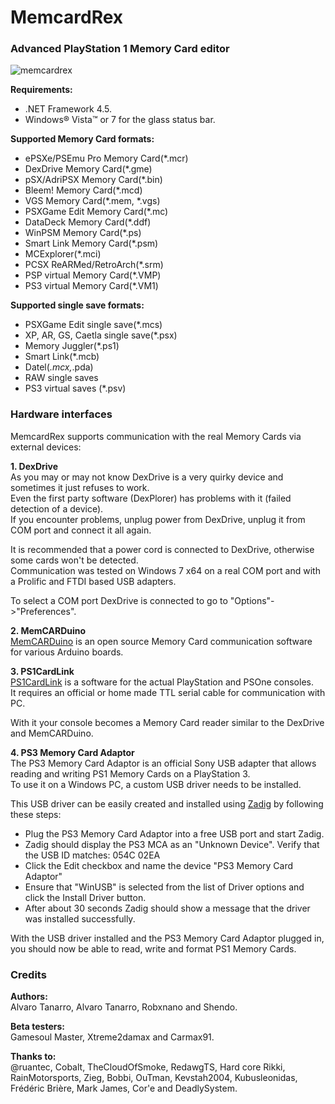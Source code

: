# MemcardRex
### Advanced PlayStation 1 Memory Card editor
![memcardrex](https://cloud.githubusercontent.com/assets/8411572/25514938/21160ed8-2be1-11e7-9848-e086a5ac5859.png)

<b>Requirements:</b>
* .NET Framework 4.5.
* Windows® Vista™ or 7 for the glass status bar.

<b>Supported Memory Card formats:</b>
* ePSXe/PSEmu Pro Memory Card(*.mcr)
* DexDrive Memory Card(*.gme)
* pSX/AdriPSX Memory Card(*.bin)
* Bleem! Memory Card(*.mcd)
* VGS Memory Card(*.mem, *.vgs)
* PSXGame Edit Memory Card(*.mc)
* DataDeck Memory Card(*.ddf)
* WinPSM Memory Card(*.ps)
* Smart Link Memory Card(*.psm)
* MCExplorer(*.mci)
* PCSX ReARMed/RetroArch(*.srm)
* PSP virtual Memory Card(*.VMP)
* PS3 virtual Memory Card(*.VM1)

<b>Supported single save formats:</b>
* PSXGame Edit single save(*.mcs)
* XP, AR, GS, Caetla single save(*.psx)
* Memory Juggler(*.ps1)
* Smart Link(*.mcb)
* Datel(*.mcx,*.pda)
* RAW single saves
* PS3 virtual saves (*.psv)

### Hardware interfaces
MemcardRex supports communication with the real Memory Cards via external devices:

<b>1. DexDrive</b>
<br>As you may or may not know DexDrive is a very quirky device and sometimes it just refuses to work.
<br>Even the first party software (DexPlorer) has problems with it (failed detection of a device).
<br>If you encounter problems, unplug power from DexDrive, unplug it from COM port and connect it all again.

It is recommended that a power cord is connected to DexDrive, otherwise some cards won't be detected.
<br>Communication was tested on Windows 7 x64 on a real COM port and with a Prolific and FTDI based USB adapters.

To select a COM port DexDrive is connected to go to "Options"->"Preferences".

<b>2. MemCARDuino</b>
<br>[MemCARDuino](https://github.com/ShendoXT/memcarduino) is an open source Memory Card communication software for various Arduino boards.

<b>3. PS1CardLink</b>
<br>[PS1CardLink](https://github.com/ShendoXT/ps1cardlink) is a software for the actual PlayStation and PSOne consoles.
<br>It requires an official or home made TTL serial cable for communication with PC.

With it your console becomes a Memory Card reader similar to the DexDrive and MemCARDuino.

<b>4. PS3 Memory Card Adaptor</b>
<br>The PS3 Memory Card Adaptor is an official Sony USB adapter that allows reading and writing PS1 Memory Cards on a PlayStation 3.
<br>To use it on a Windows PC, a custom USB driver needs to be installed.
 
This USB driver can be easily created and installed using [Zadig](https://zadig.akeo.ie) by following these steps:
* Plug the PS3 Memory Card Adaptor into a free USB port and start Zadig.
* Zadig should display the PS3 MCA as an "Unknown Device". Verify that the USB ID matches: 054C 02EA
* Click the Edit checkbox and name the device "PS3 Memory Card Adaptor"
* Ensure that "WinUSB" is selected from the list of Driver options and click the Install Driver button.
* After about 30 seconds Zadig should show a message that the driver was installed successfully.

With the USB driver installed and the PS3 Memory Card Adaptor plugged in, you should now be able to read, write and format PS1 Memory Cards.

### Credits
<b>Authors:</b>
<br>Alvaro Tanarro, Alvaro Tanarro, Robxnano and Shendo.

<b>Beta testers:</b>
<br>Gamesoul Master, Xtreme2damax and Carmax91.

<b>Thanks to:</b>
<br>@ruantec, Cobalt, TheCloudOfSmoke, RedawgTS, Hard core Rikki, RainMotorsports, Zieg, Bobbi, OuTman, Kevstah2004,  Kubusleonidas, Frédéric Brière, Mark James, Cor'e and DeadlySystem.
